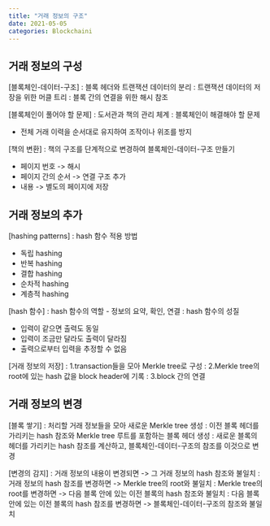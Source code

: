 ```yaml
---
title: "거래 정보의 구조"
date: 2021-05-05
categories: Blockchaini
---
```


## 거래 정보의 구성

[블록체인-데이터-구조]
: 블록 헤더와 트랜잭션 데이터의 분리
: 트랜잭션 데이터의 저장을 위한 머클 트리
: 블록 간의 연결을 위한 해시 참조

[블록체인이 풀어야 할 문제]
: 도서관과 책의 관리 체계
: 블록체인이 해결해야 할 문제
- 전체 거래 이력을 순서대로 유지하여 조작이나 위조를 방지

[책의 변환]
: 책의 구조를 단계적으로 변경하여 블록체인-데이터-구조 만들기
- 페이지 번호 -> 해시
- 페이지 간의 순서 -> 연결 구조 추가
- 내용 -> 별도의 페이지에 저장


## 거래 정보의 추가

[hashing patterns]
: hash 함수 적용 방법
- 독립 hashing
- 반복 hashing
- 결합 hashing
- 순차적 hashing
- 계층적 hashing

[hash 함수]
: hash 함수의 역할 - 정보의 요약, 확인, 연결
: hash 함수의 성질
- 입력이 같으면 출력도 동일
- 입력이 조금만 달라도 출력이 달라짐
- 출력으로부터 입력을 추정할 수 없음

[거래 정보의 저장]
: 1.transaction들을 모아 Merkle tree로 구성
: 2.Merkle tree의 root에 있는 hash 값을 block header에 기록
: 3.block 간의 연결


## 거래 정보의 변경

[블록 쌓기]
: 처리할 거래 정보들을 모아 새로운 Merkle tree 생성
: 이전 블록 헤더를 가리키는 hash 참조와 Merkle tree 루트를 포함하는 블록 헤더 생성
: 새로운 블록의 헤더를 가리키는 hash 참조를 계산하고, 블록체인-데이터-구조의 참조를 이것으로 변경

[변경의 감지]
: 거래 정보의 내용이 변경되면 -> 그 거래 정보의 hash 참조와 불일치
: 거래 정보의 hash 참조를 변경하면 -> Merkle tree의 root와 불일치
: Merkle tree의 root를 변경하면 -> 다음 블록 안에 있는 이전 블록의 hash 참조와 불일치
: 다음 블록 안에 있는 이전 블록의 hash 참조를 변경하면 -> 블록체인-데이터-구조의 참조와 불일치
